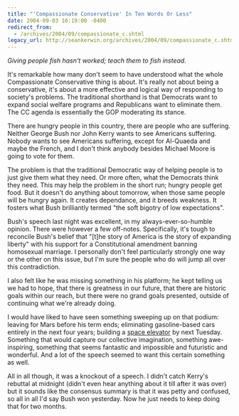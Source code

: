 ```yaml
---
title: "'Compassionate Conservative' In Ten Words Or Less"
date: 2004-09-03 16:19:00 -0400
redirect_from:
  - /archives/2004/09/compassionate_c.shtml
legacy_url: http://seankerwin.org/archives/2004/09/compassionate_c.shtml
---
```

_Giving people fish hasn't worked; teach them to fish instead._

It's remarkable how many don't seem to have understood what the whole Compassionate Conservative thing is about. It's really not about being a conservative, it's about a more effective and logical way of responding to society's problems. The traditional shorthand is that Democrats want to expand social welfare programs and Republicans want to eliminate them. The CC agenda is essentially the GOP moderating its stance.

There are hungry people in this country, there are people who are suffering. Neither George Bush nor John Kerry wants to see Americans suffering. Nobody wants to see Americans suffering, except for Al-Quaeda and maybe the French, and I don't think anybody besides Michael Moore is going to vote for them.

The problem is that the traditional Democratic way of helping people is to just give them what they need. Or more often, what the Democrats think they need. This may help the problem in the short run; hungry people get food. But it doesn't do anything about tomorrow, when those same people will be hungry again. It creates dependance, and it breeds weakness. It fosters what Bush brilliantly termed "the soft bigotry of low expectations".

Bush's speech last night was excellent, in my always-ever-so-humble opinion. There were however a few off-notes. Specifically, it's tough to reconcile Bush's belief that "\[t\]he story of America is the story of expanding liberty" with his support for a Constitutional amendment banning homosexual marriage. I personally don't feel particularly strongly one way or the other on this issue, but I'm sure the people who do will jump all over this contradiction.

I also felt like he was missing something in his platform; he kept telling us we had to hope, that there is greatness in our future, that there are historic goals within our reach, but there were no grand goals presented, outside of continuing what we're already doing.

I would have liked to have seen something sweeping up on that podium: leaving for Mars before his term ends; eliminating gasoline-based cars entirely in the next four years; building a [space elevator](http://www.spaceelevator.com/) by next Tuesday. Something that would capture our collective imagination, something awe-inspiring, something that seems fantastic and impossible and futuristic and wonderful. And a lot of the speech seemed to want this certain something as well.

All in all though, it was a knockout of a speech. I didn't catch Kerry's rebuttal at midnight (didn't even hear anything about it till after it was over) but it sounds like the consensus summary is that it was petty and confused, so all in all I'd say Bush won yesterday. Now he just needs to keep doing that for two months.

